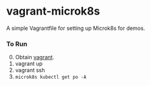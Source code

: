 # vagrant-microk8s
A simple Vagrantfile for setting up Microk8s for demos.

### To Run
0. Obtain [vagrant](https://www.vagrantup.com/).
1. vagrant up
2. vagrant ssh
3. ```microk8s kubectl get po -A```
